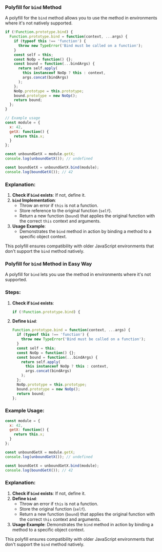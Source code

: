 ### Polyfill for `bind` Method

A polyfill for the `bind` method allows you to use the method in environments where it's not natively supported.

```javascript
if (!Function.prototype.bind) {
  Function.prototype.bind = function(context, ...args) {
    if (typeof this !== 'function') {
      throw new TypeError('Bind must be called on a function');
    }
    const self = this;
    const NoOp = function() {};
    const bound = function(...bindArgs) {
      return self.apply(
        this instanceof NoOp ? this : context,
        args.concat(bindArgs)
      );
    };
    NoOp.prototype = this.prototype;
    bound.prototype = new NoOp();
    return bound;
  };
}

// Example usage
const module = {
  x: 42,
  getX: function() {
    return this.x;
  }
};

const unboundGetX = module.getX;
console.log(unboundGetX()); // undefined

const boundGetX = unboundGetX.bind(module);
console.log(boundGetX()); // 42
```

### Explanation:

1. **Check if `bind` exists**: If not, define it.
2. **`bind` Implementation**:
   - Throw an error if `this` is not a function.
   - Store reference to the original function (`self`).
   - Return a new function (`bound`) that applies the original function with the correct `this` context and arguments.
3. **Usage Example**:
   - Demonstrates the `bind` method in action by binding a method to a specific object context.

This polyfill ensures compatibility with older JavaScript environments that don't support the `bind` method natively.

### Polyfill for `bind` Method in Easy Way

A polyfill for `bind` lets you use the method in environments where it's not supported.

### Steps:

1. **Check if `bind` exists**:
   ```javascript
   if (!Function.prototype.bind) {
   ```

2. **Define `bind`**:
   ```javascript
   Function.prototype.bind = function(context, ...args) {
     if (typeof this !== 'function') {
       throw new TypeError('Bind must be called on a function');
     }
     const self = this;
     const NoOp = function() {};
     const bound = function(...bindArgs) {
       return self.apply(
         this instanceof NoOp ? this : context,
         args.concat(bindArgs)
       );
     };
     NoOp.prototype = this.prototype;
     bound.prototype = new NoOp();
     return bound;
   };
   ```

### Example Usage:
```javascript
const module = {
  x: 42,
  getX: function() {
    return this.x;
  }
};

const unboundGetX = module.getX;
console.log(unboundGetX()); // undefined

const boundGetX = unboundGetX.bind(module);
console.log(boundGetX()); // 42
```

### Explanation:

1. **Check if `bind` exists**: If not, define it.
2. **Define `bind`**: 
   - Throw an error if `this` is not a function.
   - Store the original function (`self`).
   - Return a new function (`bound`) that applies the original function with the correct `this` context and arguments.
3. **Usage Example**: Demonstrates the `bind` method in action by binding a method to a specific object context.

This polyfill ensures compatibility with older JavaScript environments that don't support the `bind` method natively.